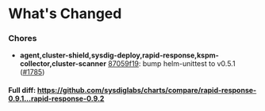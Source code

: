 # What's Changed

### Chores
- **agent,cluster-shield,sysdig-deploy,rapid-response,kspm-collector,cluster-scanner** [87059f19](https://github.com/sysdiglabs/charts/commit/87059f1992b6bf1c133ef96937ea2da90fa7d8a1): bump helm-unittest to v0.5.1 ([#1785](https://github.com/sysdiglabs/charts/issues/1785))
#### Full diff: https://github.com/sysdiglabs/charts/compare/rapid-response-0.9.1...rapid-response-0.9.2
